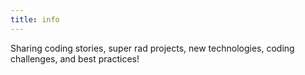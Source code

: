```yaml
---
title: info
---
```


Sharing coding stories, super rad projects, new technologies, coding challenges, and best practices!
